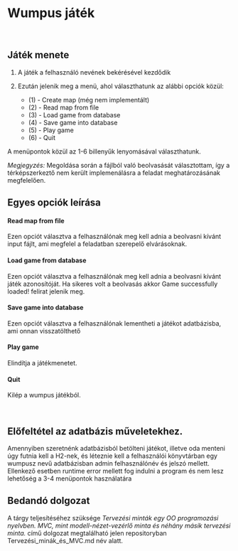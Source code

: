 # Wumpus játék
<br>

## Játék menete
1. A játék a felhasználó nevének bekérésével kezdődik
2. Ezután jelenik meg a menü, ahol választhatunk az alábbi opciók közül:

    * (1) - Create map (még nem implementált)
    * (2) - Read map from file
    * (3) - Load game from database
    * (4) - Save game into database
    * (5) - Play game
    * (6) - Quit

A menüpontok közül az 1-6 billenyűk lenyomásával választhatunk. 

*Megjegyzés:* Megoldása során a fájlból való beolvasását választottam, így a térképszerkeztő nem került implemenálásra a feladat meghatározásának megfelelően.

## Egyes opciók leírása

#### Read map from file
Ezen opciót választva a felhasználónak meg kell adnia a beolvasni kívánt input fájlt, ami megfelel a feladatban szerepelő elvárásoknak.

#### Load game from database
Ezen opciót választva a felhasználónak meg kell adnia a beolvasni kívánt játék azonosítóját. Ha sikeres volt a beolvasás akkor Game successfully loaded! felirat jelenik meg.

#### Save game into database
Ezen opciót választva a felhasználónak lementheti a játékot adatbázisba, ami onnan visszatölthető

#### Play game
Elindítja a játékmenetet.

#### Quit
Kilép a wumpus játékból.

<br>

## Előfeltétel az adatbázis műveletekhez.
Amennyiben szeretnénk adatbázisból betölteni játékot, illetve oda menteni úgy futnia kell a H2-nek, és léteznie kell a felhasználói könyvtárban egy wumpusz nevű adatbázisban admin felhasználónév és jelszó mellett. Ellenkező esetben runtime error mellett fog indulni a program és nem lesz lehetőség a 3-4 menüpontok használatára


## Bedandó dolgozat
A tárgy teljesítéséhez szüksége *Tervezési minták egy OO programozási nyelvben. MVC, mint modell-nézet-vezérlő minta és néhány másik tervezési minta.* című dolgozat megtalálható jelen repositoryban Tervezési_minák_és_MVC.md név alatt.